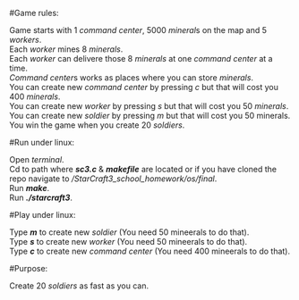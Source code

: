 #Game rules:

Game starts with 1 *command center*, 5000 *mineral*s on the map and 5 *workers*.   
Each *worker* mines 8 *minerals*.  
Each *worker* can delivere those 8 *minerals* at one *command center* at a time.  
*Command center*s works as places where you can store *minerals*.   
You can create new *command center* by pressing *c* but that will cost you 400 *minerals*.   
You can create new *worker* by pressing *s* but that will cost you 50 *minerals*.    
You can create new *soldier* by pressing *m* but that will cost you 50 minerals.    
You win the game when you create 20 *soldiers*.   

#Run under linux:

Open *terminal*.    
Cd to path where ***sc3.c*** & ***makefile*** are located or if you have cloned the repo navigate to */StarCraft3_school_homework/os/final*.    
Run ***make***.   
Run ***./starcraft3***.    

#Play under linux:

Type ***m*** to create new *soldier* (You need 50 mineerals to do that).   
Type ***s*** to create new *worker* (You need 50 mineerals to do that).   
Type ***c*** to create new *command center* (You need 400 mineerals to do that).   

#Purpose: 
  
Create 20 *soldiers* as fast as you can.



